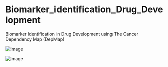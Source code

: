 # Biomarker_identification_Drug_Development
Biomarker Identification in Drug Development using The Cancer Dependency Map (DepMap) 

![image](https://user-images.githubusercontent.com/18333608/212521794-c9e09543-79da-44a1-a3ec-c6457c234afb.png)

![image](https://user-images.githubusercontent.com/18333608/212521803-bc73d454-931f-4af4-a6dc-a3ec293783bc.png)
